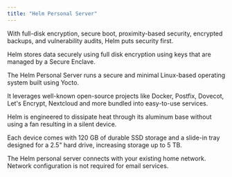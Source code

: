 ```yaml
---
title: "Helm Personal Server"
---
```


With full-disk encryption, secure boot, proximity-based security, encrypted backups, and vulnerability audits, Helm puts security first.

Helm stores data securely using full disk encryption using keys that are managed by a Secure Enclave.

The Helm Personal Server runs a secure and minimal Linux-based operating system built using Yocto.

It leverages well-known open-source projects like Docker, Postfix, Dovecot, Let's Encrypt, Nextcloud and more bundled into easy-to-use services.

Helm is engineered to dissipate heat through its aluminum base without using a fan resulting in a silent device.

Each device comes with 120 GB of durable SSD storage and a slide-in tray designed for a 2.5" hard drive, increasing storage up to 5 TB.

The Helm personal server connects with your existing home network. Network configuration is not required for email services.

